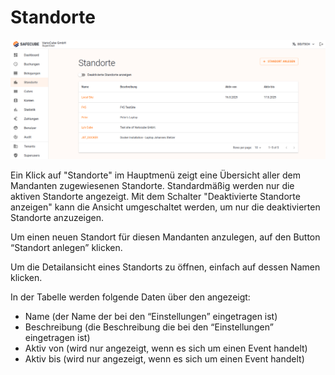 # Standorte

![grafik.png](assets/standorte/grafik.png)

Ein Klick auf "Standorte" im Hauptmenü zeigt eine Übersicht aller dem Mandanten zugewiesenen Standorte. Standardmäßig werden nur die aktiven Standorte angezeigt. Mit dem Schalter "Deaktivierte Standorte anzeigen" kann die Ansicht umgeschaltet werden, um nur die deaktivierten Standorte anzuzeigen. 

Um einen neuen Standort für diesen Mandanten anzulegen, auf den Button “Standort anlegen” klicken.

Um die Detailansicht eines Standorts zu öffnen, einfach auf dessen Namen klicken.

In der Tabelle werden folgende Daten über den angezeigt:

- Name (der Name der bei den “Einstellungen” eingetragen ist)
- Beschreibung (die Beschreibung die bei den “Einstellungen” eingetragen ist)
- Aktiv von (wird nur angezeigt, wenn es sich um einen Event handelt)
- Aktiv bis (wird nur angezeigt, wenn es sich um einen Event handelt)